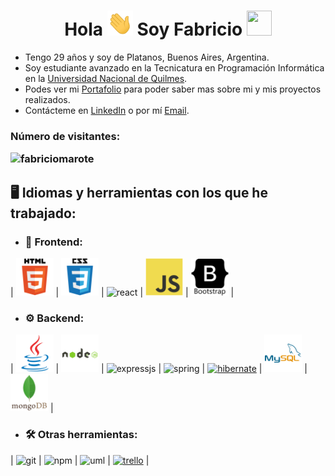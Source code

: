 <h1 align="Center">  Hola <img src="https://raw.githubusercontent.com/ABSphreak/ABSphreak/master/gifs/Hi.gif" height="40px" /> Soy Fabricio <img src="https://media0.giphy.com/media/cmCEsJZHYBPels360q/giphy.gif?cid=ecf05e475p4lqyt8z2z6zfua1tcnjzzgubjncswiz4ejhncg&rid=giphy.gif&ct=s" width="40"height="40px"></h1>

-  Tengo 29 años y soy de Platanos, Buenos Aires, Argentina.
-  Soy estudiante avanzado en la Tecnicatura en Programación Informática en la [Universidad Nacional de Quilmes](http://www.unq.edu.ar/).
-  Podes ver mi [Portafolio](https://fabricio-marote.vercel.app) para poder saber mas sobre mi y mis proyectos realizados.
-  Contácteme en [LinkedIn](https://www.linkedin.com/in/fabricio-marote/) o por mí [Email](mailto:fabricio.gm1993@gmail.com).

<h3 align="left">

Número de visitantes:

<p align="left"> <img src="https://komarev.com/ghpvc/?username=fabriciomarote&label=Profile%20views&color=b60e46&style=flat" alt="fabriciomarote" /> </p> 

## 🖥️ Idiomas y herramientas con los que he trabajado:

- <h3>👀 Frontend:</h3>

| <img src="https://raw.githubusercontent.com/devicons/devicon/master/icons/html5/html5-original-wordmark.svg" alt="html5" width="60" height="60"> | <img src="https://raw.githubusercontent.com/devicons/devicon/master/icons/css3/css3-original-wordmark.svg" alt="css3" width="60" height="60"> | <img src="https://user-images.githubusercontent.com/58083159/154823721-b99c9ecf-9dc2-4f21-a95f-a0ba2ee994f2.png" alt="react" width="60"> | <img src="https://raw.githubusercontent.com/devicons/devicon/master/icons/javascript/javascript-original.svg" alt="javascript" width="60" height="60"> | <img src="https://raw.githubusercontent.com/devicons/devicon/master/icons/bootstrap/bootstrap-plain-wordmark.svg" alt="bootstrap" width="60" height="60"> |

- <h3>⚙️ Backend:</h3>
  
| <img src="https://raw.githubusercontent.com/devicons/devicon/master/icons/java/java-original.svg" alt="java" width="60" height="60"> | <img src="https://raw.githubusercontent.com/devicons/devicon/master/icons/nodejs/nodejs-original-wordmark.svg" alt="nodejs" width="60" height="60"> | <img src="https://user-images.githubusercontent.com/58083159/144481306-e4af20fd-e4be-48dd-9286-2fa1773e6395.png" alt="expressjs" width="60"> | <img src="https://user-images.githubusercontent.com/58083159/144486094-07973bf6-35c0-4a05-98d7-7a2737643a6d.png" alt="spring" width="60"> | [<img src="https://user-images.githubusercontent.com/58083159/144488112-72151ec2-30ed-4679-b04f-38110ec38fa3.png" alt="hibernate" width="60">](https://hibernate.org/) | <img src="https://raw.githubusercontent.com/devicons/devicon/master/icons/mysql/mysql-original-wordmark.svg" alt="mysql" width="60" height="60"> | <img src="https://raw.githubusercontent.com/devicons/devicon/master/icons/mongodb/mongodb-original-wordmark.svg" alt="mongodb" width="60" height="60"> |

- <h3>🛠️ Otras herramientas:</h3>

| <img src="https://www.vectorlogo.zone/logos/git-scm/git-scm-icon.svg" alt="git" width="60" height="60"> | <img src="https://user-images.githubusercontent.com/58083159/158461958-394d5b81-72e1-4cae-8c1e-53f355451030.png" alt="npm" width="60"> | <img src="https://user-images.githubusercontent.com/58083159/144488538-a7102b87-8e75-4062-bff9-fd464aa24dbc.png" alt="uml" width="60"> | [<img src="https://user-images.githubusercontent.com/58083159/158458696-bbba3311-5c42-46a4-a4f8-4af3f4e6bcbe.svg" alt="trello" width="60" height="60">](https://trello.com/) |
